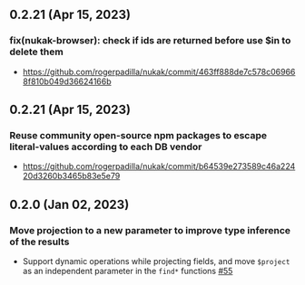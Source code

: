 ## 0.2.21 (Apr 15, 2023)

### fix(nukak-browser): check if ids are returned before use $in to delete them

- https://github.com/rogerpadilla/nukak/commit/463ff888de7c578c069668f810b049d36624166b

## 0.2.21 (Apr 15, 2023)

### Reuse community open-source npm packages to escape literal-values according to each DB vendor

- https://github.com/rogerpadilla/nukak/commit/b64539e273589c46a22420d3260b3465b83e5e79

## 0.2.0 (Jan 02, 2023)

### Move projection to a new parameter to improve type inference of the results

- Support dynamic operations while projecting fields, and move `$project` as an independent parameter in the `find*` functions [#55](https://github.com/rogerpadilla/nukak/pull/55)
